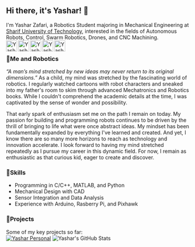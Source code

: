 ## Hi there, it's Yashar! 👋
I'm Yashar Zafari, a Robotics Student majoring in Mechanical Engineering at [Sharif University of Technology](https://en.sharif.edu/), interested in the fields of Autonomous Robots, Control, Swarm Robotics, Drones, and CNC Machining.
<br />
<a href="https://www.linkedin.com/in/zafariyashar" title="Yashar's LinkedIn"> 
  <img align="left" alt="Yashar's LinkedIN" width="30" height="30" src="https://img.icons8.com/fluency/48/linkedin.png"/>
</a>
<a href="https://t.me/yaswhar" title="Yashar's Telegram">
  <img align="left" alt="Yashar's Telegram" width="30" src="https://img.icons8.com/fluency/48/telegram-app.png" />
</a>
<a href="https://www.instagram.com/yaswhar/" title="Yashar's Instagram">
  <img align="left" alt="Yashar's Instagram" width="30" src="https://img.icons8.com/fluency/48/instagram-new.png"/>
</a>
</a>
<a href="mailto:zafari.h.yashar@gmail.com" title="Yashar's Gmail">
  <img align="left" alt="Yashar's Gmail" width="30" src="https://img.icons8.com/fluency/48/gmail-new.png"/>
</a>
<a href="mailto:yashar.zafarihaqqi@mech.sharif.edu" title="Yashar's University Email">
  <img align="left" alt="Yashar's University Email" width="30" src="https://img.icons8.com/color/48/email.png"/>
</a>
<br />
### 🤖Me and Robotics
_“A man’s mind stretched by new ideas may never return to its original dimensions.”_ As a child, my mind was stretched by the fascinating world of robotics. I regularly watched cartoons with robot characters and sneaked into my father's room to skim through advanced Mechatronics and Robotics books. While I couldn't comprehend the academic details at the time, I was captivated by the sense of wonder and possibility.

That early spark of enthusiasm set me on the path I remain on today. My passion for building and programming robots continues to be driven by the thrill of bringing to life what were once abstract ideas. My mindset has been fundamentally expanded by everything I've learned and created. And yet, I know there are so many more horizons to reach as technology and innovation accelerate. I look forward to having my mind stretched repeatedly as I pursue my career in this dynamic field. For now, I remain as enthusiastic as that curious kid, eager to create and discover.
### 🔧Skills
- Programming in C/C++, MATLAB, and Python
- Mechanical Design with CAD
- Sensor Integration and Data Analysis
- Experience with Arduino, Rasberry Pi, and Pixhawk
### :pushpin:Projects
Some of my key projects so far:
<br />
[![Yashar Personal](https://github-readme-stats.vercel.app/api/pin?username=yaswhar&repo=yaswhar&theme=github_dark)](https://github.com/yaswhar/yaswhar)
<img src="https://github-readme-stats.vercel.app/api?username=yaswhar&show_icons=true&hide_border=true&count_private=true&theme=github_dark&icon_color=fad000" alt="Yashar's GitHub Stats">
